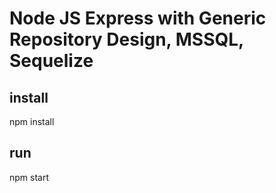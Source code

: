 # Node JS Express with Generic Repository Design, MSSQL, Sequelize

## install
npm install

## run 
npm start


 
